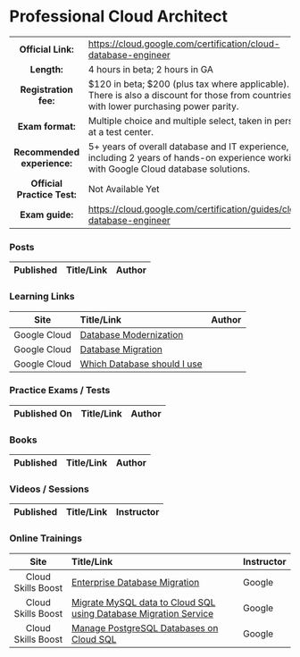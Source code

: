 # Professional Cloud Architect

| | | |
| :---:         |     :---      |          :--- |
| **Official Link:** | https://cloud.google.com/certification/cloud-database-engineer | 
| **Length:** | 4 hours in beta; 2 hours in GA | 
| **Registration fee:** | $120 in beta; $200 (plus tax where applicable).  There is also a discount for those from countries with lower purchasing power parity. | 
| **Exam format:** | Multiple choice and multiple select, taken in person at a test center. | 
| **Recommended experience:** | 5+ years of overall database and IT experience, including 2 years of hands-on experience working with Google Cloud database solutions. | 
| **Official Practice Test:** | Not Available Yet | 
| **Exam guide:** | https://cloud.google.com/certification/guides/cloud-database-engineer | 

### Posts
| Published | Title/Link | Author |
| :---:         |     :---      |          :--- |

### Learning Links
| Site | Title/Link | Author |
| :---:         |     :---      |          :--- |
| Google Cloud | [Database Modernization](https://cloud.google.com/solutions/database-modernization) | |
| Google Cloud | [Database Migration](https://cloud.google.com/solutions/database-migration) | |
| Google Cloud | [Which Database should I use](https://cloud.google.com/blog/topics/developers-practitioners/your-google-cloud-database-options-explained) | |

### Practice Exams / Tests
| Published On | Title/Link | Author |
| :---:         |     :---      |          :--- |

### Books
| Published | Title/Link | Author |
| :---:         |     :---      |          :--- |

### Videos / Sessions
| Published | Title/Link | Instructor |
| :---:         |     :---      |          :--- |


### Online Trainings
| Site | Title/Link | Instructor |
| :---:         |     :---      |          :--- |
| Cloud Skills Boost | [Enterprise Database Migration](https://www.cloudskillsboost.google/course_templates/145) | Google |
| Cloud Skills Boost | [Migrate MySQL data to Cloud SQL using Database Migration Service](https://www.cloudskillsboost.google/quests/180) | Google |
| Cloud Skills Boost | [Manage PostgreSQL Databases on Cloud SQL](https://www.cloudskillsboost.google/quests/186) | Google |

